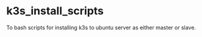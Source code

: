 # k3s_install_scripts
To bash scripts for installing k3s to ubuntu server as either master or slave.
